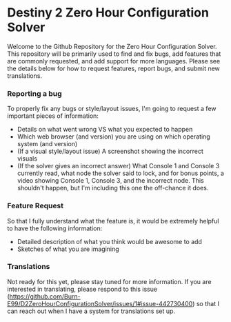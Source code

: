 # Destiny 2 Zero Hour Configuration Solver
Welcome to the Github Repository for the Zero Hour Configuration Solver.  This repository will be primarily used to find and fix bugs, add features that are commonly requested, and add support for more languages.  Please see the details below for how to request features, report bugs, and submit new translations.

### Reporting a bug
To properly fix any bugs or style/layout issues, I'm going to request a few important pieces of information:
- Details on what went wrong VS what you expected to happen
- Which web browser (and version) you are using on which operating system (and version)
- (If a visual style/layout issue) A screenshot showing the incorrect visuals
- (If the solver gives an incorrect answer) What Console 1 and Console 3 currently read, what node the solver said to lock, and for bonus points, a video showing Console 1, Console 3, and the incorrect node.  This shouldn't happen, but I'm including this one the off-chance it does.

### Feature Request
So that I fully understand what the feature is, it would be extremely helpful to have the following information:
- Detailed description of what you think would be awesome to add
- Sketches of what you are imagining

### Translations
Not ready for this yet, please stay tuned for more information.  If you are interested in translating, please respond to this issue (https://github.com/Burn-E99/D2ZeroHourConfigurationSolver/issues/1#issue-442730400) so that I can reach out when I have a system for translations set up.
